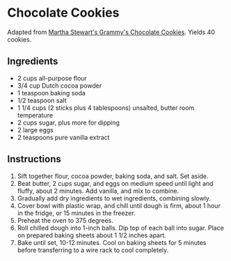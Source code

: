 # Chocolate Cookies

Adapted from [Martha Stewart's Grammy's Chocolate Cookies](http://www.marthastewart.com/316883/grammys-chocolate-cookies). Yields 40 cookies.

## Ingredients

- 2 cups all-purpose flour
- 3/4 cup Dutch cocoa powder
- 1 teaspoon baking soda
- 1/2 teaspoon salt
- 1 1/4 cups (2 sticks plus 4 tablespoons) unsalted, butter room temperature
- 2 cups sugar, plus more for dipping
- 2 large eggs
- 2 teaspoons pure vanilla extract

## Instructions

1. Sift together flour, cocoa powder, baking soda, and salt. Set aside.
2. Beat butter, 2 cups sugar, and eggs on medium speed until light and fluffy, about 2 minutes. Add vanilla, and mix to combine.
3. Gradually add dry ingredients to wet ingredients, combining slowly.
4. Cover bowl with plastic wrap, and chill until dough is firm, about 1 hour in the fridge, or 15 minutes in the freezer.
5. Preheat the oven to 375 degrees.
6. Roll chilled dough into 1-inch balls. Dip top of each ball into sugar. Place on prepared baking sheets about 1 1/2 inches apart.
7. Bake until set, 10-12 minutes. Cool on baking sheets for 5 minutes before transferring to a wire rack to cool completely.
